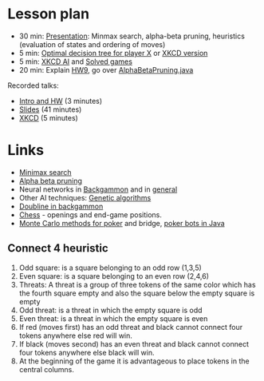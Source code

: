 # Lesson plan #
  * 30 min: [Presentation](http://www2.kbs.uni-hannover.de/fileadmin/institut/pdf/ki1/lecture/chapter06.pdf): Minmax search, alpha-beta pruning, heuristics (evaluation of states and ordering of moves)
  * 5 min: [Optimal decision tree for player X](http://upload.wikimedia.org/wikipedia/commons/d/de/Tictactoe-X.svg) or [XKCD version](http://xkcd.com/832/)
  * 5 min: [XKCD AI](http://www.xkcd.com/1002/) and [Solved games](http://en.wikipedia.org/wiki/Solved_game)
  * 20 min: Explain [HW9](HW9.md), go over [AlphaBetaPruning.java](http://code.google.com/p/gaming-platform/source/browse/trunk/eclipse/gaming-platform/src/org/gaming/shared/games/ai/AlphaBetaPruning.java)

Recorded talks:
  * [Intro and HW](https://www.youtube.com/watch?v=CN5x4pPLtSw) (3 minutes)
  * [Slides](https://www.youtube.com/watch?v=taJdXE0tfBw) (41 minutes)
  * [XKCD](http://youtu.be/d536XU5kZV4) (5 minutes)

# Links #
  * [Minimax search](http://en.wikipedia.org/wiki/Minimax)
  * [Alpha beta pruning](http://en.wikipedia.org/wiki/Alpha-beta_pruning)
  * Neural networks in [Backgammon](http://en.wikipedia.org/wiki/Backgammon#Software) and in [general](http://en.wikipedia.org/wiki/Neural_network)
  * Other AI techniques: [Genetic algorithms](http://en.wikipedia.org/wiki/Genetic_algorithm)
  * [Doubline in backgammon](http://xfriis.dk/maxfriis/bg/double.html)
  * [Chess](http://kom.aau.dk/~zt/cources/Readings_in_Advanced_Intellimedia/ai_chess_alexandre_gimenez.pdf) - openings and end-game positions.
  * [Monte Carlo methods for poker](http://dendiz.com/blog/wp-content/uploads/2010/06/swe555-dizman-research-report.pdf) and bridge, [poker bots in Java](http://www.ke.tu-darmstadt.de/resources/poker)


## Connect 4 heuristic ##
  1. Odd square: is a square belonging to an odd row (1,3,5)
  1. Even square: is a square belonging to an even row (2,4,6)
  1. Threats: A threat is a group of three tokens of the same color which has the fourth square empty and also the square below the empty square is empty
  1. Odd threat: is a threat in which the empty square is odd
  1. Even threat: is a threat in which the empty square is even
  1. If red (moves first) has an odd threat and black cannot connect four tokens anywhere else red will win.
  1. If black (moves second) has an even threat and black cannot connect four tokens anywhere else black will win.
  1. At the beginning of the game it is advantageous to place tokens in the central columns.